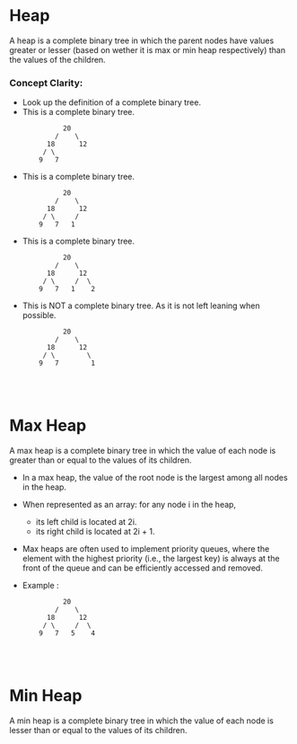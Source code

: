 # Heap

A heap is a complete binary tree in which the parent nodes have values greater or lesser (based on wether it is max or min heap respectively) than the values of the children.



### Concept Clarity:

- Look up the definition of a complete binary tree.
- This is a complete binary tree.
    ```
              20
            /    \
          18      12
         / \       
        9   7       

    ```
- This is a complete binary tree.
    ```
              20
            /    \
          18      12
         / \     / 
        9   7   1   

    ```
- This is a complete binary tree.
    ```
              20
            /    \
          18      12
         / \     /  \
        9   7   1    2

    ```
- This is NOT a complete binary tree. As it is not left leaning when possible.
    ```
              20
            /    \
          18      12
         / \        \
        9   7        1

    ```

<br/>
<br/>

# Max Heap

A max heap is a complete binary tree in which the value of each node is greater than or equal to the values of its children.

- In a max heap, the value of the root node is the largest among all nodes in the heap. 
- When represented as an array: for any node i in the heap, 
    - its left child is located at 2i.
    - its right child is located at 2i + 1.
- Max heaps are often used to implement priority queues, where the element with the highest priority (i.e., the largest key) is always at the front of the queue and can be efficiently accessed and removed.

- Example :

    ```
              20
            /    \
          18      12
         / \     /  \
        9   7   5    4

    ```


<br/>
<br/>


# Min Heap

A min heap is a complete binary tree in which the value of each node is lesser than or equal to the values of its children.
